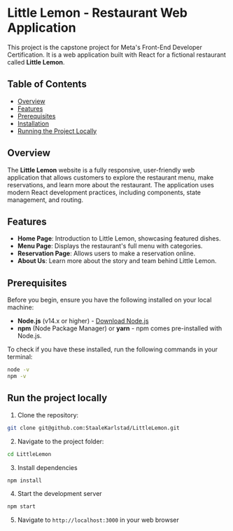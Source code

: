 # Little Lemon - Restaurant Web Application

This project is the capstone project for Meta's Front-End Developer Certification. It is a web application built with React for a fictional restaurant called **Little Lemon**.

## Table of Contents
- [Overview](#overview)
- [Features](#features)
- [Prerequisites](#prerequisites)
- [Installation](#installation)
- [Running the Project Locally](#run-the-project-locally)

## Overview

The **Little Lemon** website is a fully responsive, user-friendly web application that allows customers to explore the restaurant menu, make reservations, and learn more about the restaurant. The application uses modern React development practices, including components, state management, and routing.

## Features

- **Home Page**: Introduction to Little Lemon, showcasing featured dishes.
- **Menu Page**: Displays the restaurant's full menu with categories.
- **Reservation Page**: Allows users to make a reservation online.
- **About Us**: Learn more about the story and team behind Little Lemon.

## Prerequisites

Before you begin, ensure you have the following installed on your local machine:

- **Node.js** (v14.x or higher) - [Download Node.js](https://nodejs.org/)
- **npm** (Node Package Manager) or **yarn** - npm comes pre-installed with Node.js.

To check if you have these installed, run the following commands in your terminal:

```bash
node -v
npm -v
```

## Run the project locally

1. Clone the repository:

```bash
git clone git@github.com:StaaleKarlstad/LittleLemon.git
```

2. Navigate to the project folder:

```bash
cd LittleLemon
```

3. Install dependencies

```bash
npm install
```

4. Start the development server

```bash
npm start
```

5. Navigate to `http://localhost:3000` in your web browser

